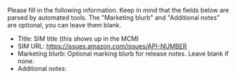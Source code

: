Please fill in the following information.  Keep in mind that the fields below
are parsed by automated tools.  The "Marketing blurb" and "Additional notes"
are optional, you can leave them blank.

* Title: SIM title (this shows up in the MCM)
* SIM URL: https://issues.amazon.com/issues/API-NUMBER
* Marketing blurb: Optional marking blurb for release notes.  Leave blank if none.
* Additional notes:
